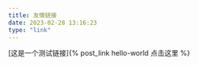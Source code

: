 ```yaml
---
title: 友情链接
date: 2023-02-28 13:16:23
type: "link"
---
```


[这是一个测试链接]{% post_link hello-world  点击这里 %}